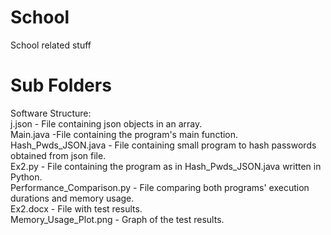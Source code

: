 # School
School related stuff

# Sub Folders
Software Structure:  
j.json - File containing json objects in an array.  
Main.java -File containing the program's main function.  
Hash_Pwds_JSON.java - File containing small program to hash passwords obtained from json file.  
Ex2.py - File containing the program as in Hash_Pwds_JSON.java written in Python.  
Performance_Comparison.py - File comparing both programs' execution durations and memory usage.  
Ex2.docx - File with test results.  
Memory_Usage_Plot.png - Graph of the test results.  
